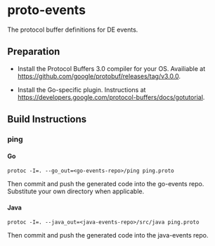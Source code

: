 # proto-events

The protocol buffer definitions for DE events.

## Preparation

* Install the Protocol Buffers 3.0 compiler for your OS. Availiable at https://github.com/google/protobuf/releases/tag/v3.0.0.

* Install the Go-specific plugin. Instructions at https://developers.google.com/protocol-buffers/docs/gotutorial.

## Build Instructions

### ping

#### Go

```protoc -I=. --go_out=<go-events-repo>/ping ping.proto```

Then commit and push the generated code into the go-events repo. Substitute your own
directory when applicable.

#### Java

```protoc -I=. --java_out=<java-events-repo>/src/java ping.proto```

Then commit and push the generated code into the java-events repo.
